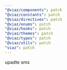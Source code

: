 ```yaml
---
"@viaz/components": patch
"@viaz/constants": patch
"@viaz/directives": patch
"@viaz/enums": patch
"@viaz/hooks": patch
"@viaz/themes": patch
"@viaz/types": patch
"@viaz/utils": patch
"viaz": patch
---
```


upadte sms
